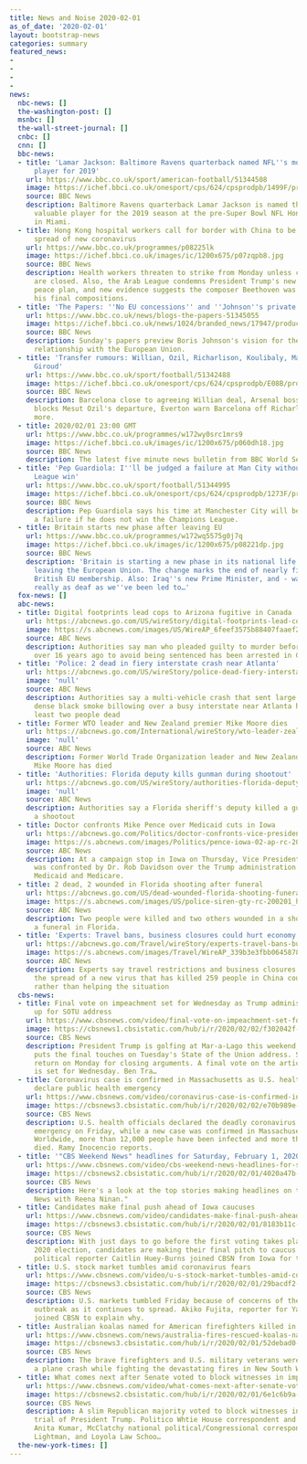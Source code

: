 ```yaml
---
title: News and Noise 2020-02-01
as_of_date: '2020-02-01'
layout: bootstrap-news
categories: summary
featured_news:
- 
- 
- 
- 
news:
  nbc-news: []
  the-washington-post: []
  msnbc: []
  the-wall-street-journal: []
  cnbc: []
  cnn: []
  bbc-news:
  - title: 'Lamar Jackson: Baltimore Ravens quarterback named NFL''s most valuable
      player for 2019'
    url: https://www.bbc.co.uk/sport/american-football/51344508
    image: https://ichef.bbci.co.uk/onesport/cps/624/cpsprodpb/1499F/production/_110738348_lamar_jackson_getty_01.jpg
    source: BBC News
    description: Baltimore Ravens quarterback Lamar Jackson is named the NFL's most
      valuable player for the 2019 season at the pre-Super Bowl NFL Honors awards
      in Miami.
  - title: Hong Kong hospital workers call for border with China to be closed to halt
      spread of new coronavirus
    url: https://www.bbc.co.uk/programmes/p08225lk
    image: https://ichef.bbci.co.uk/images/ic/1200x675/p07zqpb8.jpg
    source: BBC News
    description: Health workers threaten to strike from Monday unless checkpoints
      are closed. Also, the Arab League condemns President Trump's new Middle East
      peace plan, and new evidence suggests the composer Beethoven was able to hear
      his final compositions.
  - title: 'The Papers: ''No EU concessions'' and ''Johnson''s private fury'''
    url: https://www.bbc.co.uk/news/blogs-the-papers-51345055
    image: https://ichef.bbci.co.uk/news/1024/branded_news/17947/production/_110738569_teleg-final.jpg
    source: BBC News
    description: Sunday's papers preview Boris Johnson's vision for the UK's future
      relationship with the European Union.
  - title: 'Transfer rumours: Willian, Ozil, Richarlison, Koulibaly, Maddison, Sancho,
      Giroud'
    url: https://www.bbc.co.uk/sport/football/51342488
    image: https://ichef.bbci.co.uk/onesport/cps/624/cpsprodpb/E08B/production/_110738475_gettyimages-1197904885.jpg
    source: BBC News
    description: Barcelona close to agreeing Willian deal, Arsenal boss Mikel Arteta
      blocks Mesut Ozil's departure, Everton warn Barcelona off Richarlison, plus
      more.
  - title: 2020/02/01 23:00 GMT
    url: https://www.bbc.co.uk/programmes/w172wy0src1mrs9
    image: https://ichef.bbci.co.uk/images/ic/1200x675/p060dh18.jpg
    source: BBC News
    description: The latest five minute news bulletin from BBC World Service.
  - title: 'Pep Guardiola: I''ll be judged a failure at Man City without Champions
      League win'
    url: https://www.bbc.co.uk/sport/football/51344995
    image: https://ichef.bbci.co.uk/onesport/cps/624/cpsprodpb/1273F/production/_110738557_pepguardiola.jpg
    source: BBC News
    description: Pep Guardiola says his time at Manchester City will be regarded as
      a failure if he does not win the Champions League.
  - title: Britain starts new phase after leaving EU
    url: https://www.bbc.co.uk/programmes/w172wq5575g0j7q
    image: https://ichef.bbci.co.uk/images/ic/1200x675/p08221dp.jpg
    source: BBC News
    description: 'Britain is starting a new phase in its national life after officially
      leaving the European Union. The change marks the end of nearly fifty years of
      British EU membership. Also: Iraq''s new Prime Minister, and - was Beethoven
      really as deaf as we''ve been led to…'
  fox-news: []
  abc-news:
  - title: Digital footprints lead cops to Arizona fugitive in Canada
    url: https://abcnews.go.com/US/wireStory/digital-footprints-lead-cops-arizona-fugitive-canada-68697863
    image: https://s.abcnews.com/images/US/WireAP_6feef3575b88407faaef2f7822bd39f7_16x9_992.jpg
    source: ABC News
    description: Authorities say man who pleaded guilty to murder before fleeing Arizona
      over 16 years ago to avoid being sentenced has been arrested in Canada
  - title: 'Police: 2 dead in fiery interstate crash near Atlanta'
    url: https://abcnews.go.com/US/wireStory/police-dead-fiery-interstate-crash-atlanta-68697793
    image: 'null'
    source: ABC News
    description: Authorities say a multi-vehicle crash that sent large flames and
      dense black smoke billowing over a busy interstate near Atlanta has left at
      least two people dead
  - title: Former WTO leader and New Zealand premier Mike Moore dies
    url: https://abcnews.go.com/International/wireStory/wto-leader-zealand-premier-mike-moore-dies-68697485
    image: 'null'
    source: ABC News
    description: Former World Trade Organization leader and New Zealand Prime Minister
      Mike Moore has died
  - title: 'Authorities: Florida deputy kills gunman during shootout'
    url: https://abcnews.go.com/US/wireStory/authorities-florida-deputy-kills-gunman-shootout-68697149
    image: 'null'
    source: ABC News
    description: Authorities say a Florida sheriff's deputy killed a gunman during
      a shootout
  - title: Doctor confronts Mike Pence over Medicaid cuts in Iowa
    url: https://abcnews.go.com/Politics/doctor-confronts-vice-president-mike-pence-medicaid-cuts/story?id=68693398
    image: https://s.abcnews.com/images/Politics/pence-iowa-02-ap-rc-200201_hpMain_16x9_992.jpg
    source: ABC News
    description: At a campaign stop in Iowa on Thursday, Vice President Mike Pence
      was confronted by Dr. Rob Davidson over the Trump administration handling of
      Medicaid and Medicare.
  - title: 2 dead, 2 wounded in Florida shooting after funeral
    url: https://abcnews.go.com/US/dead-wounded-florida-shooting-funeral/story?id=68696202
    image: https://s.abcnews.com/images/US/police-siren-gty-rc-200201_hpMain_16x9_992.jpg
    source: ABC News
    description: Two people were killed and two others wounded in a shooting after
      a funeral in Florida.
  - title: 'Experts: Travel bans, business closures could hurt economy'
    url: https://abcnews.go.com/Travel/wireStory/experts-travel-bans-business-closures-hurt-economy-68696668
    image: https://s.abcnews.com/images/Travel/WireAP_339b3e3fbb06458786a60c3c12c396d4_16x9_992.jpg
    source: ABC News
    description: Experts say travel restrictions and business closures aimed at stopping
      the spread of a new virus that has killed 259 people in China could end up hurting
      rather than helping the situation
  cbs-news:
  - title: Final vote on impeachment set for Wednesday as Trump administration gears
      up for SOTU address
    url: https://www.cbsnews.com/video/final-vote-on-impeachment-set-for-wednesday-as-trump-administration-gears-up-for-sotu-address/
    image: https://cbsnews1.cbsistatic.com/hub/i/r/2020/02/02/f302042f-3841-4ba0-b3e9-0ea5616eacd9/thumbnail/1200x630/d8569de09ddd229d759e6668fb404a8c/0201-en-impeachment-tracy-2019252-640x360.jpg
    source: CBS News
    description: President Trump is golfing at Mar-a-Lago this weekend, as his staff
      puts the final touches on Tuesday's State of the Union address. Senators will
      return on Monday for closing arguments. A final vote on the articles of impeachment
      is set for Wednesday. Ben Tra…
  - title: Coronavirus case is confirmed in Massachusetts as U.S. health officials
      declare public health emergency
    url: https://www.cbsnews.com/video/coronavirus-case-is-confirmed-in-massachusetts-as-u-s-health-officials-declare-public-health-emergency/
    image: https://cbsnews3.cbsistatic.com/hub/i/r/2020/02/02/e70b989e-e753-4797-a2a1-54c5c2163d65/thumbnail/1200x630/7d67ee7344ad2bec186f380ff958c162/0201-en-coronavirus-inocencio-2019245-640x360.jpg
    source: CBS News
    description: U.S. health officials declared the deadly coronavirus a public health
      emergency on Friday, while a new case was confirmed in Massachusetts on Saturday.
      Worldwide, more than 12,000 people have been infected and more than 250 have
      died. Ramy Inocencio reports.
  - title: '"CBS Weekend News" headlines for Saturday, February 1, 2020'
    url: https://www.cbsnews.com/video/cbs-weekend-news-headlines-for-saturday-february-1-2020/
    image: https://cbsnews2.cbsistatic.com/hub/i/r/2020/02/01/4020a47b-1dc7-41ed-aeb2-23e049a9ebe9/thumbnail/1200x630/1178635309532f40c135c0c9e41a8369/0201-en-headlines-2019236-640x360.jpg
    source: CBS News
    description: Here's a look at the top stories making headlines on the "CBS Weekend
      News with Reena Ninan."
  - title: Candidates make final push ahead of Iowa caucuses
    url: https://www.cbsnews.com/video/candidates-make-final-push-ahead-of-iowa-caucuses/
    image: https://cbsnews3.cbsistatic.com/hub/i/r/2020/02/01/8183b11c-8381-4c25-ae25-ecc85e80e2a0/thumbnail/1200x630/84cab458b4f906c472b0fd4cb10f3449/0201-cbsn-neqner-candidatespushahead-2019143-640x360.jpg
    source: CBS News
    description: With just days to go before the first voting takes place for the
      2020 election, candidates are making their final pitch to caucus goers. CBSN
      political reporter Caitlin Huey-Burns joined CBSN from Iowa for the latest.
  - title: U.S. stock market tumbles amid coronavirus fears
    url: https://www.cbsnews.com/video/u-s-stock-market-tumbles-amid-coronavirus-fears/
    image: https://cbsnews3.cbsistatic.com/hub/i/r/2020/02/01/29bacdf2-de86-43e2-97a8-719982f0d2eb/thumbnail/1200x630/f1abcafb4aba0b06d0a890981ac40fc7/0201-cbsn-nfc-stockmarkettumble-2019147-640x360.jpg
    source: CBS News
    description: U.S. markets tumbled Friday because of concerns of the deadly coronavirus
      outbreak as it continues to spread. Akiko Fujita, reporter for Yahoo Finance,
      joined CBSN to explain why.
  - title: Australian koalas named for American firefighters killed in fires
    url: https://www.cbsnews.com/news/australia-fires-rescued-koalas-named-american-firefighters-died-plane-crash-bushfires/
    image: https://cbsnews3.cbsistatic.com/hub/i/r/2020/02/01/52debad0-96a6-4835-a5f9-b17736d4b17e/thumbnail/1200x630/b09c07dd3da3200f3078684e18bf534f/ian.jpg
    source: CBS News
    description: The brave firefighters and U.S. military veterans were killed in
      a plane crash while fighting the devastating fires in New South Wales last week.
  - title: What comes next after Senate voted to block witnesses in impeachment trial?
    url: https://www.cbsnews.com/video/what-comes-next-after-senate-voted-to-block-witnesses-in-impeachment-trial/
    image: https://cbsnews2.cbsistatic.com/hub/i/r/2020/02/01/6e1c6b9a-94c9-4aaf-ad05-aa93ab61465d/thumbnail/1200x630/256964b5bfa2d6bc556ee002c22e6a16/0201-cbsn-senatevoteblock-2019119-640x360.jpg
    source: CBS News
    description: A slim Republican majority voted to block witnesses in the impeachment
      trial of President Trump. Politico Whtie House correspondent and associate editor
      Anita Kumar, McClatchy national political/Congressional correspondent David
      Lightman, and Loyola Law Schoo…
  the-new-york-times: []
---
```

